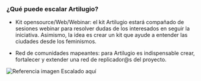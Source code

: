### ¿Qué puede escalar Artilugio?

* Kit opensource/Web/Webinar: el kit Artilugio estará compañado de sesiones webinar para resolver dudas de los interesados en seguir la iniciativa. Asimismo, la idea es crear un kit que ayude a entender las ciudades desde los feminismos.

* Red de comunidades mapeantes: para Artilugio es indispensable crear, fortalecer y extender una red de replicador@s del proyecto.

![Referencia imagen Escalado aquí](artilugios/blob/recipe/prototyping/grafemas/20171206_Escalabilidad.jpg)
